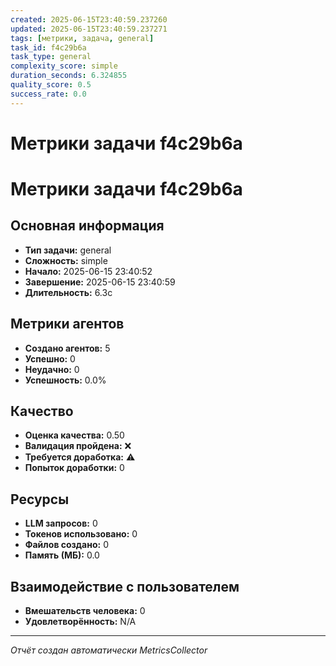 ```yaml
---
created: 2025-06-15T23:40:59.237260
updated: 2025-06-15T23:40:59.237271
tags: [метрики, задача, general]
task_id: f4c29b6a
task_type: general
complexity_score: simple
duration_seconds: 6.324855
quality_score: 0.5
success_rate: 0.0
---
```


# Метрики задачи f4c29b6a

# Метрики задачи f4c29b6a

## Основная информация
- **Тип задачи:** general
- **Сложность:** simple
- **Начало:** 2025-06-15 23:40:52
- **Завершение:** 2025-06-15 23:40:59
- **Длительность:** 6.3с

## Метрики агентов
- **Создано агентов:** 5
- **Успешно:** 0
- **Неудачно:** 0
- **Успешность:** 0.0%

## Качество
- **Оценка качества:** 0.50
- **Валидация пройдена:** ❌
- **Требуется доработка:** ⚠️
- **Попыток доработки:** 0

## Ресурсы
- **LLM запросов:** 0
- **Токенов использовано:** 0
- **Файлов создано:** 0
- **Память (МБ):** 0.0

## Взаимодействие с пользователем
- **Вмешательств человека:** 0
- **Удовлетворённость:** N/A

---
*Отчёт создан автоматически MetricsCollector*
